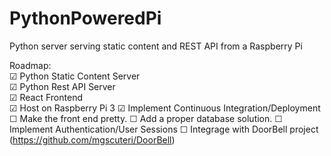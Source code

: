# PythonPoweredPi
Python server serving static content and REST API from a Raspberry Pi

Roadmap:  
☑ Python Static Content Server  
☑ Python Rest API Server  
☑ React Frontend    
☑ Host on Raspberry Pi 3
☑ Implement Continuous Integration/Deployment
☐ Make the front end pretty.
☐ Add a proper database solution.
☐ Implement Authentication/User Sessions
☐ Integrage with DoorBell project (https://github.com/mgscuteri/DoorBell)

